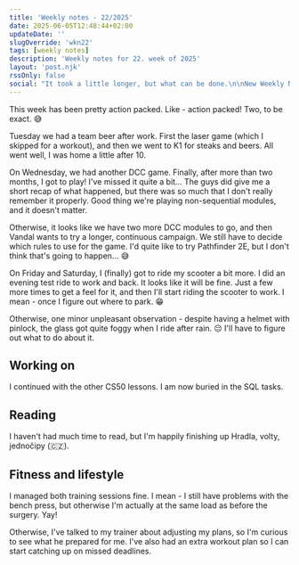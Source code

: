 ```yaml
---
title: 'Weekly notes - 22/2025'
date: 2025-06-05T12:48:44+02:00
updateDate: ''
slugOverride: 'wkn22'
tags: [weekly notes]
description: 'Weekly notes for 22. week of 2025'
layout: 'post.njk'
rssOnly: false
social: "It took a little longer, but what can be done.\n\nNew Weekly Notes are out! 🙂"
---
```

This week has been pretty action packed. Like - action packed! 
Two, to be exact. 😅

Tuesday we had a team beer after work. First the laser game (which I skipped for a workout), and then we went to K1 for steaks and beers. All went well, I was home a little after 10.

On Wednesday, we had another DCC game. Finally, after more than two months, I got to play! I've missed it quite a bit… The guys did give me a short recap of what happened, but there was so much that I don't really remember it properly. Good thing we're playing non-sequential modules, and it doesn't matter.

Otherwise, it looks like we have two more DCC modules to go, and then Vandal wants to try a longer, continuous campaign. We still have to decide which rules to use for the game. I'd quite like to try Pathfinder 2E, but I don't think that's going to happen… 😅

On Friday and Saturday, I (finally) got to ride my scooter a bit more. I did an evening test ride to work and back. It looks like it will be fine. Just a few more times to get a feel for it, and then I'll start riding the scooter to work. I mean - once I figure out where to park. 😁

Otherwise, one minor unpleasant observation - despite having a helmet with pinlock, the glass got quite foggy when I ride after rain. 😔 I'll have to figure out what to do about it.

## Working on
I continued with the other CS50 lessons. I am now buried in the SQL tasks. 

## Reading
I haven't had much time to read, but I'm happily finishing up Hradla, volty, jednočipy (🇨🇿).

## Fitness and lifestyle
I managed both training sessions fine. I mean - I still have problems with the bench press, but otherwise I'm actually at the same load as before the surgery. Yay!

Otherwise, I've talked to my trainer about adjusting my plans, so I'm curious to see what he prepared for me. I've also had an extra workout plan so I can start catching up on missed deadlines. 